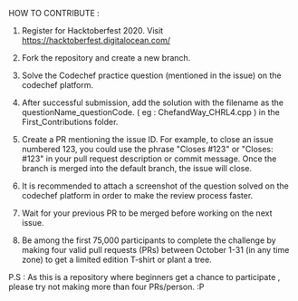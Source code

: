 HOW TO CONTRIBUTE :

1. Register for Hacktoberfest 2020. Visit https://hacktoberfest.digitalocean.com/

2. Fork the repository and create a new branch.

3. Solve the Codechef practice question (mentioned in the issue) on the codechef platform. 

4. After successful submission, add the solution with the filename as the questionName_questionCode. ( eg : ChefandWay_CHRL4.cpp ) in the First_Contributions folder.

5. Create a PR mentioning the issue ID. For example, to close an issue numbered 123, you could use the phrase "Closes #123" or "Closes: #123" in your pull request description or commit message. Once the branch is merged into the default branch, the issue will close.

6. It is recommended to attach a screenshot of the question solved on the codechef platform in order to make the review process faster.

7. Wait for your previous PR to be merged before working on the next issue.

8. Be among the first 75,000 participants to complete the challenge by making four valid pull requests (PRs) between October 1-31 (in any time zone) to get a limited edition T-shirt or plant a tree.

P.S : As this is a repository where beginners get a chance to participate , please try not making more than four PRs/person. :P
